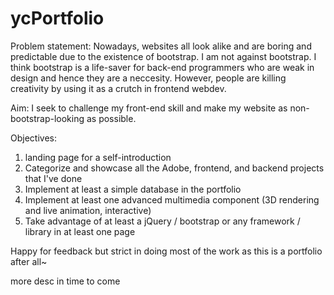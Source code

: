 # ycPortfolio
Problem statement: 
Nowadays, websites all look alike and are boring and predictable due to the existence of bootstrap. I am not against bootstrap. I think bootstrap is a life-saver for back-end programmers who are weak in design and hence they are a neccesity. However, people are killing creativity by using it as a crutch in frontend webdev.

Aim:
I seek to challenge my front-end skill and make my website as non-bootstrap-looking as possible. 

Objectives: 
1) landing page for a self-introduction
2) Categorize and showcase all the Adobe, frontend, and backend projects that I've done
3) Implement at least a simple database in the portfolio
4) Implement at least one advanced multimedia component (3D rendering and live animation, interactive)
5) Take advantage of at least a jQuery / bootstrap or any framework / library in at least one page

Happy for feedback but strict in doing most of the work as this is a portfolio after all~ 

more desc in time to come

